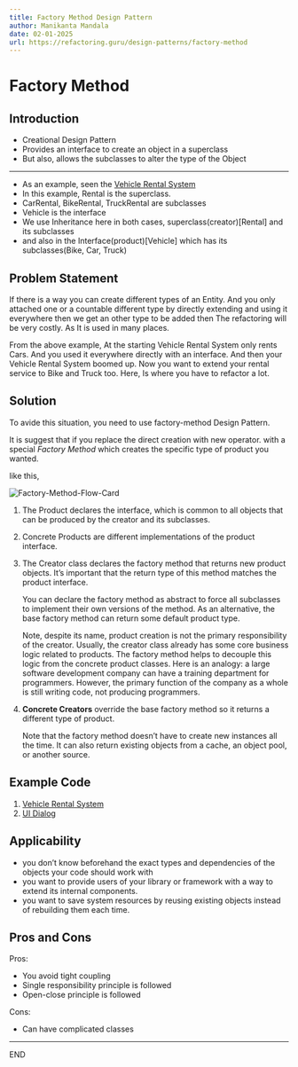 ```yaml
---
title: Factory Method Design Pattern
author: Manikanta Mandala
date: 02-01-2025
url: https://refactoring.guru/design-patterns/factory-method
---
```


# Factory Method

## Introduction

* Creational Design Pattern
* Provides an interface to create an object in a superclass
* But also, allows the subclasses to alter the type of the Object

---

* As an example, seen the [Vehicle Rental System](../code/factory_method/README.md)
* In this example, Rental is the superclass.
* CarRental, BikeRental, TruckRental are subclasses
* Vehicle is the interface
* We use Inheritance here in both cases, superclass(creator)[Rental] and its subclasses
* and also in the Interface(product)[Vehicle] which has its subclasses(Bike,
  Car, Truck)

## Problem Statement

If there is a way you can create different types of an Entity. And you only
attached one or a countable different type by directly extending and using it
everywhere then we get an other type to be added then The refactoring will be
very costly. As It is used in many places.

From the above example, At the starting Vehicle Rental System only rents Cars.
And you used it everywhere directly with an interface. And then your Vehicle
Rental System boomed up. Now you want to extend your rental service to Bike and
Truck too. Here, Is where you have to refactor a lot. 

## Solution

To avide this situation, you need to use factory-method Design Pattern.

It is suggest that if you replace the direct creation with new operator. with a
special *Factory Method* which creates the specific type of product you wanted.

like this,

![Factory-Method-Flow-Card](https://refactoring.guru/images/patterns/diagrams/factory-method/structure-indexed.png)

1. The Product declares the interface, which is common to all objects that can
   be produced by the creator and its subclasses.

2. Concrete Products are different implementations of the product interface.

3. The Creator class declares the factory method that returns new product
   objects. It’s important that the return type of this method matches the
   product interface.
   
   You can declare the factory method as abstract to force all subclasses to
   implement their own versions of the method. As an alternative, the base
   factory method can return some default product type.
   
   Note, despite its name, product creation is not the primary responsibility of
   the creator. Usually, the creator class already has some core business logic
   related to products. The factory method helps to decouple this logic from the
   concrete product classes. Here is an analogy: a large software development
   company can have a training department for programmers. However, the primary
   function of the company as a whole is still writing code, not producing
   programmers.

4. **Concrete Creators** override the base factory method so it returns a
   different type of product. 
   
   Note that the factory method doesn’t have to create new instances all the
   time. It can also return existing objects from a cache, an object pool, or
   another source.
   
## Example Code

1. [Vehicle Rental System](../code/factory_method/README.md)
2. [UI Dialog](https://refactoring.guru/design-patterns/factory-method)

## Applicability

*  you don’t know beforehand the exact types and dependencies of the objects
   your code should work with
*  you want to provide users of your library or framework with a way to extend
   its internal components.
*  you want to save system resources by reusing existing objects instead of
   rebuilding them each time.
## Pros and Cons

Pros:
* You avoid tight coupling
* Single responsibility principle is followed
* Open-close principle is followed

Cons:
* Can have complicated classes
---
END
